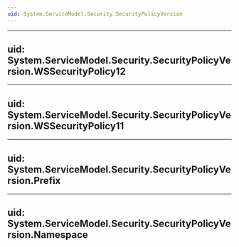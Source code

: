 ```yaml
---
uid: System.ServiceModel.Security.SecurityPolicyVersion
---
```


---
uid: System.ServiceModel.Security.SecurityPolicyVersion.WSSecurityPolicy12
---

---
uid: System.ServiceModel.Security.SecurityPolicyVersion.WSSecurityPolicy11
---

---
uid: System.ServiceModel.Security.SecurityPolicyVersion.Prefix
---

---
uid: System.ServiceModel.Security.SecurityPolicyVersion.Namespace
---
